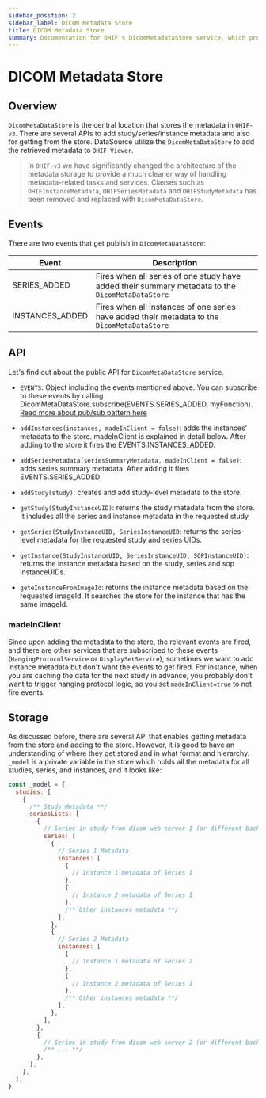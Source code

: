 ```yaml
---
sidebar_position: 2
sidebar_label: DICOM Metadata Store
title: DICOM Metadata Store
summary: Documentation for OHIF's DicomMetadataStore service, which provides centralized storage and retrieval functions for DICOM metadata with hierarchical organization of studies, series, and instances.
---
```

# DICOM Metadata Store


## Overview
`DicomMetaDataStore` is the central location that stores the metadata in `OHIF-v3`. There
are several APIs to add study/series/instance metadata and also for getting from the store.
DataSource utilize the `DicomMetaDataStore` to add the retrieved metadata to `OHIF Viewer`.

> In `OHIF-v3` we have significantly changed the architecture of the metadata storage to
> provide a much cleaner way of handling metadata-related tasks and services. Classes such as
> `OHIFInstanceMetadata`, `OHIFSeriesMetadata` and `OHIFStudyMetadata` has been removed and
> replaced with `DicomMetaDataStore`.
>


## Events
There are two events that get publish in `DicomMetaDataStore`:


| Event           | Description                                                                                    |
|-----------------|------------------------------------------------------------------------------------------------|
| SERIES_ADDED    | Fires when all series of one study have added their summary metadata to the `DicomMetaDataStore` |
| INSTANCES_ADDED | Fires when all instances of one series have added their metadata to the `DicomMetaDataStore`     |


## API
Let's find out about the public API for `DicomMetaDataStore` service.

- `EVENTS`: Object including the events mentioned above. You can subscribe to these events
  by calling DicomMetaDataStore.subscribe(EVENTS.SERIES_ADDED, myFunction). [Read more about pub/sub pattern here](../pubsub.md)

- `addInstances(instances, madeInClient = false)`: adds the instances' metadata to the store. madeInClient is explained in detail below. After
  adding to the store it fires the EVENTS.INSTANCES_ADDED.

- `addSeriesMetadata(seriesSummaryMetadata, madeInClient = false)`: adds series summary metadata. After adding it fires EVENTS.SERIES_ADDED

- `addStudy(study)`: creates and add study-level metadata to the store.

- `getStudy(StudyInstanceUID)`: returns the study metadata from the store. It includes all the series and instance metadata in the requested study

- `getSeries(StudyInstanceUID, SeriesInstanceUID`: returns the series-level metadata for the requested study and series UIDs.

- `getInstance(StudyInstanceUID, SeriesInstanceUID, SOPInstanceUID)`: returns the instance metadata based on the study, series and sop instanceUIDs.

- `geteInstanceFromImageId`: returns the instance metadata based on the requested imageId. It searches the store for the instance that has the same imageId.



### madeInClient

Since upon adding the metadata to the store, the relevant events are fired, and there are
other services that are subscribed to these events (`HangingProtocolService` or `DisplaySetService`), sometimes
we want to add instance metadata but don't want the events to get fired. For instance, when
you are caching the data for the next study in advance, you probably don't want to trigger hanging protocol
logic, so you set `madeInClient=true` to not fire events.


## Storage
As discussed before, there are several API that enables getting metadata from the store and adding to the store.
However, it is good to have an understanding of where they get
stored and in what format and hierarchy. `_model` is a private variable in the store
which holds all the metadata for all studies, series, and instances, and it looks like:


```js title="platform/core/src/services/DicomMetadataStore/DicomMetadataStore.js"
const _model = {
  studies: [
    {
      /** Study Metadata **/
      seriesLists: [
        {
          // Series in study from dicom web server 1 (or different backend 1)
          series: [
            {
              // Series 1 Metadata
              instances: [
                {
                  // Instance 1 metadata of Series 1
                },
                {
                  // Instance 2 metadata of Series 1
                },
                /** Other instances metadata **/
              ],
            },
            {
              // Series 2 Metadata
              instances: [
                {
                  // Instance 1 metadata of Series 2
                },
                {
                  // Instance 2 metadata of Series 1
                },
                /** Other instances metadata **/
              ],
            },
          ],
        },
        {
          // Series in study from dicom web server 2 (or different backend 2)
          /** ... **/
        },
      ],
    },
  ],
}
```
